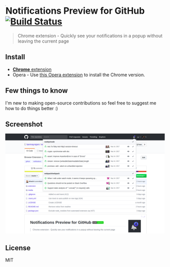 # <img src="media/logo.png" align="left" height="0.8em"> Notifications Preview for GitHub  [![Build Status](https://travis-ci.org/tanmayrajani/notifications-preview-github.svg?branch=master)](https://travis-ci.org/tanmayrajani/notifications-preview-github)
> Chrome extension - Quickly see your notifications in a popup without leaving the current page

## Install

- [**Chrome** extension](https://chrome.google.com/webstore/detail/notifications-preview-for/kgilejfahkjidpaclkepbdoeioeohfmj)
- Opera - Use [this Opera extension](https://addons.opera.com/en/extensions/details/download-chrome-extension-9/) to install the Chrome version.


## Few things to know

I'm new to making open-source contributions so feel free to suggest me how to do things better :)


## Screenshot

![Notification Preview Example](media/screenshot.png)


## License

MIT
